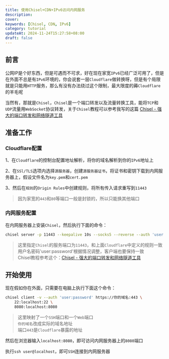 ```yaml
---
title: 使用Chisel+CDN+IPv6访问内网服务
description:
cover:
keywords: [Chisel, CDN, IPv6]
category: tutorial
updateAt: 2024-11-24T15:27:58+08:00
draft: false
---
```


## 前言

公网IP是个好东西，但是可遇而不可求，好在现在家宽`IPv6`已经广泛可用了，但是在外面不总是有`IPv6`环境的，你会说套一层`Cloudflare`做转换呀，但是有个局限就是只能用`HTTP`服务，那么有没有办法绕过这个限制，最大限度的薅`Cloudflare`的羊毛呢

当然有，那就是`Chisel`，`Chisel`是一个端口转发以及流量转换工具，能将`TCP`和`UDP`流量用`WebSocket`协议转发，关于`Chisel`教程可以参考我写的这篇 [Chisel - 强大的端口转发和网络隧道工具](/post/202410302200)

## 准备工作

### Cloudflare配置

1、在`Cloudflare`的控制台配置地址解析，将你的域名解析到你的`IPv6`地址上

2、在`SSl/TLS`选项内选择`源服务器`，创建`源服务器证书`，将证书和密钥下载到内网服务器上，假设文件名为`key.pem`和`cert.pem`

3、然后在`规则`的`Origin Rules`中创建规则，将所有传入请求重写到`11443`

> 因为家宽的`443`和`80`等端口一般是封锁的，所以只能换其他端口

### 内网服务配置

在内网服务器上安装`Chisel`，然后执行下面的命令：

```bash
chisel server -p 11443 --keepalive 10s --socks5 --reverse --auth 'user:password' --tls-key key.pem --tls-cert cert.pem
```

> 这里指定`Chisel`的服务端口为`11443`，和上面`Cloudflare`中定义的规则一致  
> 用户名密码'user:password'根据情况调整，客户端也要保持一致  
> Chisel教程参考这个：[Chisel - 强大的端口转发和网络隧道工具](/post/202410302200)

## 开始使用

现在假如你在外面，只需要在电脑上执行下面这个命令：

```bash
chisel client -v --auth 'user:password' https://你的域名:443 \
    22:localhost:22 \
    8080:localhost:8080
```

> 这里映射了一个`SSH`端口和一个`Web`端口  
> `你的域名`改成实际的域名地址  
> 端口`443`是`Cloudflare`暴露的地址

然后在浏览器输入`localhost:8080`，即可访问内网服务器上的`8080`端口

执行`ssh user@localhost`，即可`SSH`连接到内网服务器
